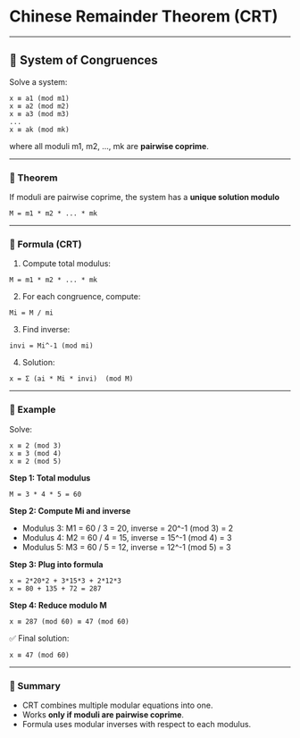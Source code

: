 # Chinese Remainder Theorem (CRT)

---

## 🔹 System of Congruences

Solve a system:

```
x ≡ a1 (mod m1)
x ≡ a2 (mod m2)
x ≡ a3 (mod m3)
...
x ≡ ak (mod mk)
```

where all moduli m1, m2, ..., mk are **pairwise coprime**.

---

### 🔹 Theorem

If moduli are pairwise coprime, the system has a **unique solution modulo**

```
M = m1 * m2 * ... * mk
```

---

### 🔹 Formula (CRT)

1. Compute total modulus:

```
M = m1 * m2 * ... * mk
```

2. For each congruence, compute:

```
Mi = M / mi
```

3. Find inverse:

```
invi = Mi^-1 (mod mi)
```

4. Solution:

```
x = Σ (ai * Mi * invi)  (mod M)
```

---

### 🔹 Example

Solve:

```
x ≡ 2 (mod 3)
x ≡ 3 (mod 4)
x ≡ 2 (mod 5)
```

**Step 1: Total modulus**

```
M = 3 * 4 * 5 = 60
```

**Step 2: Compute Mi and inverse**

* Modulus 3: M1 = 60 / 3 = 20, inverse = 20^-1 (mod 3) = 2
* Modulus 4: M2 = 60 / 4 = 15, inverse = 15^-1 (mod 4) = 3
* Modulus 5: M3 = 60 / 5 = 12, inverse = 12^-1 (mod 5) = 3

**Step 3: Plug into formula**

```
x = 2*20*2 + 3*15*3 + 2*12*3
x = 80 + 135 + 72 = 287
```

**Step 4: Reduce modulo M**

```
x ≡ 287 (mod 60) ≡ 47 (mod 60)
```

✅ Final solution:

```
x ≡ 47 (mod 60)
```

---

### 🔹 Summary

* CRT combines multiple modular equations into one.
* Works **only if moduli are pairwise coprime**.
* Formula uses modular inverses with respect to each modulus.
